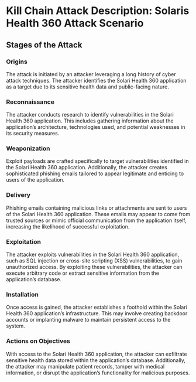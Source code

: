 # Kill Chain Attack Description: Solaris Health 360 Attack Scenario
## Stages of the Attack
### Origins
The attack is initiated by an attacker leveraging a long history of cyber attack techniques. The attacker identifies the Solari Health 360 application as a target due to its sensitive health data and public-facing nature.
### Reconnaissance
The attacker conducts research to identify vulnerabilities in the Solari Health 360 application. This includes gathering information about the application’s architecture, technologies used, and potential weaknesses in its security measures.
### Weaponization
Exploit payloads are crafted specifically to target vulnerabilities identified in the Solari Health 360 application. Additionally, the attacker creates sophisticated phishing emails tailored to appear legitimate and enticing to users of the application.
### Delivery
Phishing emails containing malicious links or attachments are sent to users of the Solari Health 360 application. These emails may appear to come from trusted sources or mimic official communication from the application itself, increasing the likelihood of successful exploitation.
### Exploitation
The attacker exploits vulnerabilities in the Solari Health 360 application, such as SQL injection or cross-site scripting (XSS) vulnerabilities, to gain unauthorized access. By exploiting these vulnerabilities, the attacker can execute arbitrary code or extract sensitive information from the application’s database.
### Installation
Once access is gained, the attacker establishes a foothold within the Solari Health 360 application’s infrastructure. This may involve creating backdoor accounts or implanting malware to maintain persistent access to the system.
### Actions on Objectives
With access to the Solari Health 360 application, the attacker can exfiltrate sensitive health data stored within the application’s database. Additionally, the attacker may manipulate patient records, tamper with medical information, or disrupt the application’s functionality for malicious purposes.